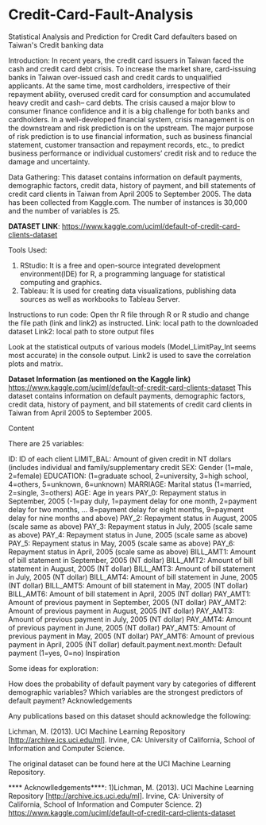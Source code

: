 # Credit-Card-Fault-Analysis
Statistical Analysis and Prediction for Credit Card defaulters based on Taiwan's Credit banking data

Introduction:
In recent years, the credit card issuers in Taiwan faced the cash and credit card debt crisis. 
To increase the market share, card-issuing banks in Taiwan over-issued cash and credit cards to unqualified applicants. 
At the same time, most cardholders, irrespective of their repayment ability, overused credit card for consumption and 
accumulated heavy credit and cash– card debts. The crisis caused a major blow to consumer finance confidence and 
it is a big challenge for both banks and cardholders. In a well-developed financial system, crisis management is on 
the downstream and risk prediction is on the upstream. The major purpose of risk prediction is to use financial information, 
such as business financial statement, customer transaction and repayment records, etc., to predict business performance or individual 
customers’ credit risk and to reduce the damage and uncertainty.

Data Gathering:
This dataset contains information on default payments, demographic factors, credit data, history of payment, 
and bill statements of credit card clients in Taiwan from April 2005 to September 2005. The data has been collected from Kaggle.com. 
The number of instances is 30,000 and the number of variables is 25. 

****DATASET LINK****: https://www.kaggle.com/uciml/default-of-credit-card-clients-dataset

Tools Used:
1) RStudio: It is a free and open-source integrated development environment(IDE) for R, 
a programming language for statistical computing and graphics.
2) Tableau: It is used for creating data visualizations, publishing data sources as well as workbooks to Tableau Server.

Instructions to run code:
Open thr R file through R or R studio and change the file path (link and link2) as instructed.
Link: local path to the downloaded dataset
Link2: local path to store output files

Look at the statistical outputs of various models (Model_LimitPay_Int seems most accurate) in the console output.
Link2 is used to save the correlation plots and matrix.

****Dataset Information (as mentioned on the Kaggle link)**** 
https://www.kaggle.com/uciml/default-of-credit-card-clients-dataset
This dataset contains information on default payments, demographic factors, credit data, history of payment, and bill statements of credit card clients in Taiwan from April 2005 to September 2005.

Content

There are 25 variables:

ID: ID of each client
LIMIT_BAL: Amount of given credit in NT dollars (includes individual and family/supplementary credit
SEX: Gender (1=male, 2=female)
EDUCATION: (1=graduate school, 2=university, 3=high school, 4=others, 5=unknown, 6=unknown)
MARRIAGE: Marital status (1=married, 2=single, 3=others)
AGE: Age in years
PAY_0: Repayment status in September, 2005 (-1=pay duly, 1=payment delay for one month, 2=payment delay for two months, ... 8=payment delay for eight months, 9=payment delay for nine months and above)
PAY_2: Repayment status in August, 2005 (scale same as above)
PAY_3: Repayment status in July, 2005 (scale same as above)
PAY_4: Repayment status in June, 2005 (scale same as above)
PAY_5: Repayment status in May, 2005 (scale same as above)
PAY_6: Repayment status in April, 2005 (scale same as above)
BILL_AMT1: Amount of bill statement in September, 2005 (NT dollar)
BILL_AMT2: Amount of bill statement in August, 2005 (NT dollar)
BILL_AMT3: Amount of bill statement in July, 2005 (NT dollar)
BILL_AMT4: Amount of bill statement in June, 2005 (NT dollar)
BILL_AMT5: Amount of bill statement in May, 2005 (NT dollar)
BILL_AMT6: Amount of bill statement in April, 2005 (NT dollar)
PAY_AMT1: Amount of previous payment in September, 2005 (NT dollar)
PAY_AMT2: Amount of previous payment in August, 2005 (NT dollar)
PAY_AMT3: Amount of previous payment in July, 2005 (NT dollar)
PAY_AMT4: Amount of previous payment in June, 2005 (NT dollar)
PAY_AMT5: Amount of previous payment in May, 2005 (NT dollar)
PAY_AMT6: Amount of previous payment in April, 2005 (NT dollar)
default.payment.next.month: Default payment (1=yes, 0=no)
Inspiration

Some ideas for exploration:

How does the probability of default payment vary by categories of different demographic variables?
Which variables are the strongest predictors of default payment?
Acknowledgements

Any publications based on this dataset should acknowledge the following:

Lichman, M. (2013). UCI Machine Learning Repository [http://archive.ics.uci.edu/ml]. Irvine, CA: University of California, School of Information and Computer Science.

The original dataset can be found here at the UCI Machine Learning Repository.

**** Acknowlledgements****:
1)Lichman, M. (2013). UCI Machine Learning Repository [http://archive.ics.uci.edu/ml]. Irvine, CA: University of California, School of Information and Computer Science.
2) https://www.kaggle.com/uciml/default-of-credit-card-clients-dataset
